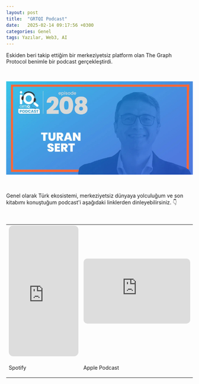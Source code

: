 ```yaml
---
layout: post
title:  "GRTQI Podcast"
date:   2025-02-14 09:17:56 +0300
categories: Genel
tags: Yazılar, Web3, AI
---
```



Eskiden beri takip ettiğim bir merkeziyetsiz platform olan The Graph Protocol benimle bir podcast gerçekleştirdi. 

&nbsp;

<img src="/assets/GRTiQ-Podcast__Turan-Sert_800.jpg">

&nbsp;

Genel olarak Türk ekosistemi, merkeziyetsiz dünyaya yolculuğum ve son kitabımı konuştuğum podcast'i aşağıdaki linklerden dinleyebilirsiniz. 👇

&nbsp;


<table><tr><td style="width:40%">
<iframe style="border-radius:12px" src="https://open.spotify.com/embed/episode/5QbmflKjKmrIKIIgpwPLdF?utm_source=generator" width="100%" height="352" frameBorder="0" allowfullscreen="" allow="autoplay; clipboard-write; encrypted-media; fullscreen; picture-in-picture" loading="lazy"></iframe>
</td>
<td style="width:60%">
<iframe allow="autoplay *; encrypted-media *; fullscreen *; clipboard-write" frameborder="0" height="175" style="width:100%;max-width:660px;overflow:hidden;border-radius:10px;" sandbox="allow-forms allow-popups allow-same-origin allow-scripts allow-storage-access-by-user-activation allow-top-navigation-by-user-activation" src="https://embed.podcasts.apple.com/us/podcast/turan-sert/id1559587482?i=1000692350521"></iframe>
</td></tr>
<tr><td style="width:40%; vertical-align:top">
<p>
Spotify
</p></td>
<td style="width:60%; vertical-align:top">
<p>
Apple Podcast
</p>
</td></tr> 
</table>

&nbsp;

